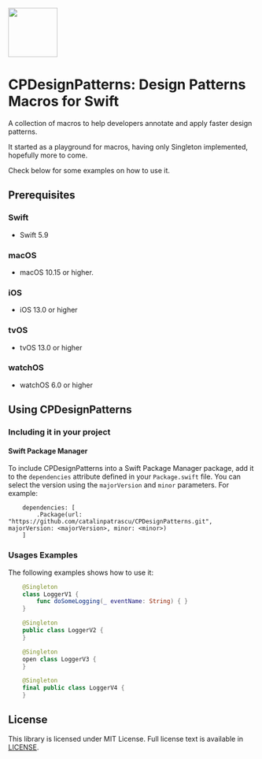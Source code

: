 <span align="center">
  <br>
<img src="https://developer.apple.com/assets/elements/icons/swift/swift-96x96_2x.png" width="100">
  <br>
</span>

# CPDesignPatterns: Design Patterns Macros for Swift

A collection of macros to help developers annotate and apply faster design patterns.

It started as a playground for macros, having only Singleton implemented, hopefully more to come.

Check below for some examples on how to use it. 

## Prerequisites

### Swift

* Swift 5.9

### macOS

* macOS 10.15 or higher.

### iOS

* iOS 13.0 or higher

### tvOS

* tvOS 13.0 or higher

### watchOS

* watchOS 6.0 or higher

## Using CPDesignPatterns

### Including it in your project

#### Swift Package Manager

To include CPDesignPatterns into a Swift Package Manager package, add it to the `dependencies` attribute defined in your `Package.swift` file. You can select the version using the `majorVersion` and `minor` parameters. For example:
```
    dependencies: [
        .Package(url: "https://github.com/catalinpatrascu/CPDesignPatterns.git", majorVersion: <majorVersion>, minor: <minor>)
    ]
```

### Usages Examples

The following examples shows how to use it:
```swift
    @Singleton
    class LoggerV1 {
        func doSomeLogging(_ eventName: String) { }
    }

    @Singleton
    public class LoggerV2 {
    }

    @Singleton
    open class LoggerV3 {
    }

    @Singleton
    final public class LoggerV4 {
    }
```

## License

This library is licensed under MIT License. Full license text is available in [LICENSE](https://github.com/catalinpatrascu/CPDesignPatterns/blob/main/LICENSE).
